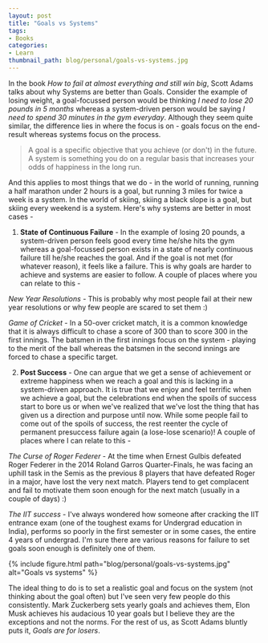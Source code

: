 ```yaml
---
layout: post
title: "Goals vs Systems"
tags:
- Books
categories:
- Learn
thumbnail_path: blog/personal/goals-vs-systems.jpg
---
```


In the book *How to fail at almost everything and still win big*, Scott Adams talks about why Systems are better than Goals. Consider the example of losing weight, a goal-focussed person would be thinking *I need to lose 20 pounds in 5 months* whereas a system-driven person would be saying *I need to spend 30 minutes in the gym everyday*. Although they seem quite similar, the difference lies in where the focus is on - goals focus on the end-result whereas systems focus on the process. 

> A goal is a specific objective that you achieve (or don't) in the future. A system is something you do on a regular basis that increases your odds of happiness in the long run.

And this applies to most things that we do - in the world of running, running a half marathon under 2 hours is a goal, but running 3 miles for twice a week is a system. In the world of skiing, skiing a black slope is a goal, but skiing every weekend is a system. Here's why systems are better in most cases -

1. **State of Continuous Failure** - In the example of losing 20 pounds, a system-driven person feels good every time he/she hits the gym whereas a goal-focussed person exists in a state of nearly continuous failure till he/she reaches the goal. And if the goal is not met (for whatever reason), it feels like a failure. This is why goals are harder to achieve and systems are easier to follow. A couple of places where you can relate to this - 

*New Year Resolutions* - This is probably why most people fail at their new year resolutions or why few people are scared to set them :)

*Game of Cricket* - In a 50-over cricket match, it is a common knowledge that it is always difficult to chase a score of 300 than to score 300 in the first innings. The batsmen in the first innings focus on the system - playing to the merit of the ball whereas the batsmen in the second innings are forced to chase a specific target.

2. **Post Success** - One can argue that we get a sense of achievement or extreme happiness when we reach a goal and this is lacking in a system-driven approach. It is true that we enjoy and feel terrific when we achieve a goal, but the celebrations end when the spoils of success start to bore us or when we've realized that we've lost the thing that has given us a direction and purpose until now. While some people fail to come out of the spoils of success, the rest reenter the cycle of permanent presuccess failure again (a lose-lose scenario)! A couple of places where I can relate to this - 

*The Curse of Roger Federer* - At the time when Ernest Gulbis defeated Roger Federer in the 2014 Roland Garros Quarter-Finals, he was facing an uphill task in the Semis as the previous 8 players that have defeated Roger in a major, have lost the very next match. Players tend to get complacent and fail to motivate them soon enough for the next match (usually in a couple of days) :)

*The IIT success* - I've always wondered how someone after cracking the IIT entrance exam (one of the toughest exams for Undergrad education in India), performs so poorly in the first semester or in some cases, the entire 4 years of undergrad. I'm sure there are various reasons for failure to set goals soon enough is definitely one of them.

{% include figure.html path="blog/personal/goals-vs-systems.jpg" alt="Goals vs systems" %}

The ideal thing to do is to set a realistic goal and focus on the system (not thinking about the goal often) but I've seen very few people do this consistently. Mark Zuckerberg sets yearly goals and achieves them, Elon Musk achieves his audacious 10 year goals but I believe they are the exceptions and not the norms. For the rest of us, as Scott Adams bluntly puts it, *Goals are for losers*.